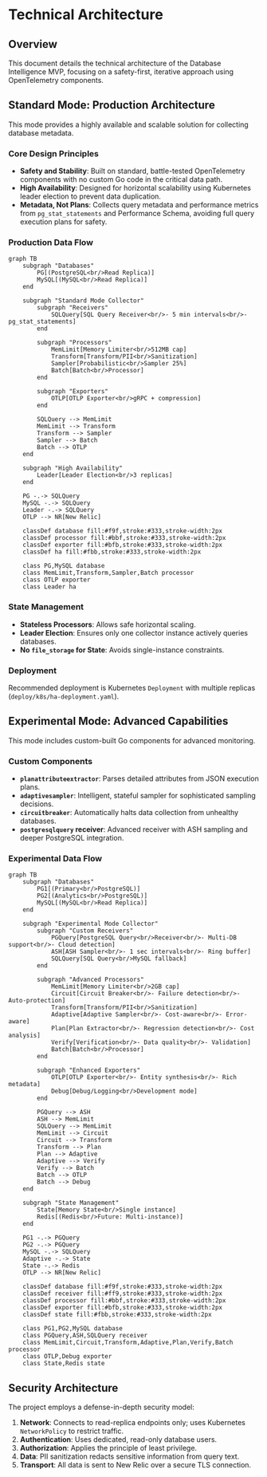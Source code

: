 # Technical Architecture

## Overview

This document details the technical architecture of the Database Intelligence MVP, focusing on a safety-first, iterative approach using OpenTelemetry components.

## Standard Mode: Production Architecture

This mode provides a highly available and scalable solution for collecting database metadata.

### Core Design Principles

*   **Safety and Stability**: Built on standard, battle-tested OpenTelemetry components with no custom Go code in the critical data path.
*   **High Availability**: Designed for horizontal scalability using Kubernetes leader election to prevent data duplication.
*   **Metadata, Not Plans**: Collects query metadata and performance metrics from `pg_stat_statements` and Performance Schema, avoiding full query execution plans for safety.

### Production Data Flow

```mermaid
graph TB
    subgraph "Databases"
        PG[(PostgreSQL<br/>Read Replica)]
        MySQL[(MySQL<br/>Read Replica)]
    end
    
    subgraph "Standard Mode Collector"
        subgraph "Receivers"
            SQLQuery[SQL Query Receiver<br/>- 5 min intervals<br/>- pg_stat_statements]
        end
        
        subgraph "Processors"
            MemLimit[Memory Limiter<br/>512MB cap]
            Transform[Transform/PII<br/>Sanitization]
            Sampler[Probabilistic<br/>Sampler 25%]
            Batch[Batch<br/>Processor]
        end
        
        subgraph "Exporters"
            OTLP[OTLP Exporter<br/>gRPC + compression]
        end
        
        SQLQuery --> MemLimit
        MemLimit --> Transform
        Transform --> Sampler
        Sampler --> Batch
        Batch --> OTLP
    end
    
    subgraph "High Availability"
        Leader[Leader Election<br/>3 replicas]
    end
    
    PG -.-> SQLQuery
    MySQL -.-> SQLQuery
    Leader -.-> SQLQuery
    OTLP --> NR[New Relic]
    
    classDef database fill:#f9f,stroke:#333,stroke-width:2px
    classDef processor fill:#bbf,stroke:#333,stroke-width:2px
    classDef exporter fill:#bfb,stroke:#333,stroke-width:2px
    classDef ha fill:#fbb,stroke:#333,stroke-width:2px
    
    class PG,MySQL database
    class MemLimit,Transform,Sampler,Batch processor
    class OTLP exporter
    class Leader ha
```

### State Management

*   **Stateless Processors**: Allows safe horizontal scaling.
*   **Leader Election**: Ensures only one collector instance actively queries databases.
*   **No `file_storage` for State**: Avoids single-instance constraints.

### Deployment

Recommended deployment is Kubernetes `Deployment` with multiple replicas (`deploy/k8s/ha-deployment.yaml`).

## Experimental Mode: Advanced Capabilities

This mode includes custom-built Go components for advanced monitoring.

### Custom Components

*   **`planattributeextractor`**: Parses detailed attributes from JSON execution plans.
*   **`adaptivesampler`**: Intelligent, stateful sampler for sophisticated sampling decisions.
*   **`circuitbreaker`**: Automatically halts data collection from unhealthy databases.
*   **`postgresqlquery` receiver**: Advanced receiver with ASH sampling and deeper PostgreSQL integration.

### Experimental Data Flow

```mermaid
graph TB
    subgraph "Databases"
        PG1[(Primary<br/>PostgreSQL)]
        PG2[(Analytics<br/>PostgreSQL)]
        MySQL[(MySQL<br/>Read Replica)]
    end
    
    subgraph "Experimental Mode Collector"
        subgraph "Custom Receivers"
            PGQuery[PostgreSQL Query<br/>Receiver<br/>- Multi-DB support<br/>- Cloud detection]
            ASH[ASH Sampler<br/>- 1 sec intervals<br/>- Ring buffer]
            SQLQuery[SQL Query<br/>MySQL fallback]
        end
        
        subgraph "Advanced Processors"
            MemLimit[Memory Limiter<br/>2GB cap]
            Circuit[Circuit Breaker<br/>- Failure detection<br/>- Auto-protection]
            Transform[Transform/PII<br/>Sanitization]
            Adaptive[Adaptive Sampler<br/>- Cost-aware<br/>- Error-aware]
            Plan[Plan Extractor<br/>- Regression detection<br/>- Cost analysis]
            Verify[Verification<br/>- Data quality<br/>- Validation]
            Batch[Batch<br/>Processor]
        end
        
        subgraph "Enhanced Exporters"
            OTLP[OTLP Exporter<br/>- Entity synthesis<br/>- Rich metadata]
            Debug[Debug/Logging<br/>Development mode]
        end
        
        PGQuery --> ASH
        ASH --> MemLimit
        SQLQuery --> MemLimit
        MemLimit --> Circuit
        Circuit --> Transform
        Transform --> Plan
        Plan --> Adaptive
        Adaptive --> Verify
        Verify --> Batch
        Batch --> OTLP
        Batch --> Debug
    end
    
    subgraph "State Management"
        State[Memory State<br/>Single instance]
        Redis[(Redis<br/>Future: Multi-instance)]
    end
    
    PG1 -.-> PGQuery
    PG2 -.-> PGQuery
    MySQL -.-> SQLQuery
    Adaptive -.-> State
    State -.-> Redis
    OTLP --> NR[New Relic]
    
    classDef database fill:#f9f,stroke:#333,stroke-width:2px
    classDef receiver fill:#ff9,stroke:#333,stroke-width:2px
    classDef processor fill:#bbf,stroke:#333,stroke-width:2px
    classDef exporter fill:#bfb,stroke:#333,stroke-width:2px
    classDef state fill:#fbb,stroke:#333,stroke-width:2px
    
    class PG1,PG2,MySQL database
    class PGQuery,ASH,SQLQuery receiver
    class MemLimit,Circuit,Transform,Adaptive,Plan,Verify,Batch processor
    class OTLP,Debug exporter
    class State,Redis state
```

## Security Architecture

The project employs a defense-in-depth security model:

1.  **Network**: Connects to read-replica endpoints only; uses Kubernetes `NetworkPolicy` to restrict traffic.
2.  **Authentication**: Uses dedicated, read-only database users.
3.  **Authorization**: Applies the principle of least privilege.
4.  **Data**: PII sanitization redacts sensitive information from query text.
5.  **Transport**: All data is sent to New Relic over a secure TLS connection.